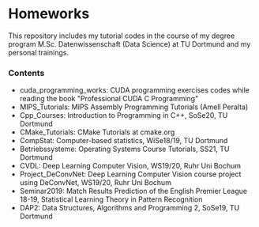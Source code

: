# Homeworks
This repository includes my tutorial codes in the course of my degree program M.Sc. Datenwissenschaft (Data Science) at TU Dortmund and my personal trainings.

### Contents
<!--Modern C++ Course For CV (Uni Bonn, 2020)-->
* cuda_programming_works: CUDA programming exercises codes while reading the book "Professional CUDA C Programming"
* MIPS_Tutorials: MIPS Assembly Programming Tutorials (Amell Peralta)
* Cpp_Courses: Introduction to Programming in C++, SoSe20, TU Dortmund
* CMake_Tutorials: CMake Tutorials at cmake.org
* CompStat: Computer-based statistics, WiSe18/19, TU Dortmund
* Betriebssysteme: Operating Systems Course Tutorials, SS21, TU Dortmund
* CVDL: Deep Learning Computer Vision, WS19/20, Ruhr Uni Bochum
* Project_DeConvNet: Deep Learning Computer Vision course project using DeConvNet, WS19/20, Ruhr Uni Bochum
* Seminar2019: Match Results Prediction of the English Premier League 18-19, Statistical Learning Theory in Pattern Recognition
* DAP2: Data Structures, Algorithms and Programming 2, SoSe19, TU Dortmund
